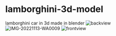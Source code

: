 # lamborghini-3d-model
lamborghini car in 3d made in blender
![backview](https://github.com/harishkumar1218/lamborghini-3d-model/assets/89627244/500d7b07-2385-43dd-89a1-4f9d669e0db3)
![IMG-20221113-WA0009](https://github.com/harishkumar1218/lamborghini-3d-model/assets/89627244/01767fc2-7dd8-490c-963c-84187ddaf5c4)
![frontview](https://github.com/harishkumar1218/lamborghini-3d-model/assets/89627244/9ccb1abb-fd52-4b2f-988a-e6ae506b512c)
